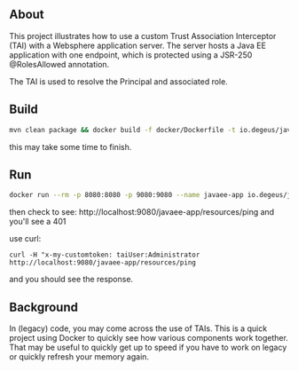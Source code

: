## About

This project illustrates how to use a custom Trust Association Interceptor (TAI) with a Websphere application server.
The server hosts a Java EE application with one endpoint, which is protected using a JSR-250 @RolesAllowed annotation.

The TAI is used to resolve the Principal and associated role. 

## Build
```sh 
mvn clean package && docker build -f docker/Dockerfile -t io.degeus/javaee-app .
```
this may take some time to finish.

## Run
```sh
docker run --rm -p 8080:8080 -p 9080:9080 --name javaee-app io.degeus/javaee-app 
```
then check to see: http://localhost:9080/javaee-app/resources/ping and you'll see a 401

use curl:
```
curl -H "x-my-customtoken: taiUser:Administrator http://localhost:9080/javaee-app/resources/ping 
```
and you should see the response.

## Background
In (legacy) code, you may come across the use of TAIs. This is a quick project using Docker to quickly see how various
components work together. That may be useful to quickly get up to speed if you have to work on legacy or quickly refresh
your memory again.
